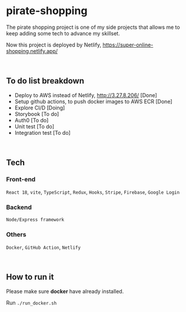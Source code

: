 # pirate-shopping

The pirate shopping project is one of my side projects that allows me to keep adding some tech to advance my skillset.

Now this project is deployed by Netlify, https://super-online-shopping.netlify.app/

<br/>

## To do list breakdown
- Deploy to AWS instead of Netlify, http://3.27.8.206/  [Done]
- Setup github actions, to push docker images to AWS ECR [Done]
- Explore CI/D [Doing]
- Storybook [To do]
- Auth0  [To do]
- Unit test [To do]
- Integration test [To do]



<br/>

## Tech
### Front-end
`React 18`, `vite`, `TypeScript`, `Redux`, `Hooks`, `Stripe`, `Firebase`, `Google Login`

### Backend
`Node/Express framework`

### Others
`Docker`, `GitHub Action`, `Netlify`

<br/>

## How to run it
Please make sure **docker** have already installed.

Run `./run_docker.sh`
